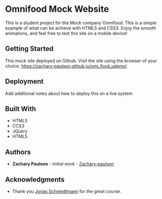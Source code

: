 # Omnifood Mock Website

This is a student project for the Mock company Omnifood.  This is a simple example of what can be achieve with HTML5 and CSS3.  Enjoy the smooth animations, and feel free to test this site on a mobile device!  

## Getting Started

This mock site deployed on Github.  Visit the site using the browser of your choice. https://zachary-paulson.github.io/omi_food_udemy/.

## Deployment

Add additional notes about how to deploy this on a live system

## Built With

* HTML5
* CCS3
* JQuery
* HTML5

## Authors

* **Zachary Paulson** - *Initial work* - [Zachary-paulson](https://github.com/Zachary-paulson)

## Acknowledgments

* Thank you [Jonas Schmedtmann](https://www.udemy.com/user/jonasschmedtmann/) for the great course.
